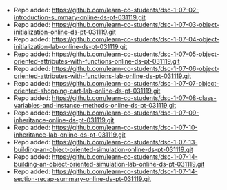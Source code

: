 
- Repo added: https://github.com/learn-co-students/dsc-1-07-02-introduction-summary-online-ds-pt-031119.git
- Repo added: https://github.com/learn-co-students/dsc-1-07-03-object-initialization-online-ds-pt-031119.git
- Repo added: https://github.com/learn-co-students/dsc-1-07-04-object-initialization-lab-online-ds-pt-031119.git
- Repo added: https://github.com/learn-co-students/dsc-1-07-05-object-oriented-attributes-with-functions-online-ds-pt-031119.git
- Repo added: https://github.com/learn-co-students/dsc-1-07-06-object-oriented-attributes-with-functions-lab-online-ds-pt-031119.git
- Repo added: https://github.com/learn-co-students/dsc-1-07-07-object-oriented-shopping-cart-lab-online-ds-pt-031119.git
- Repo added: https://github.com/learn-co-students/dsc-1-07-08-class-variables-and-instance-methods-online-ds-pt-031119.git
- Repo added: https://github.com/learn-co-students/dsc-1-07-09-inheritance-online-ds-pt-031119.git
- Repo added: https://github.com/learn-co-students/dsc-1-07-10-inheritance-lab-online-ds-pt-031119.git
- Repo added: https://github.com/learn-co-students/dsc-1-07-13-building-an-object-oriented-simulation-online-ds-pt-031119.git
- Repo added: https://github.com/learn-co-students/dsc-1-07-14-building-an-object-oriented-simulation-lab-online-ds-pt-031119.git
- Repo added: https://github.com/learn-co-students/dsc-1-07-14-section-recap-summary-online-ds-pt-031119.git
